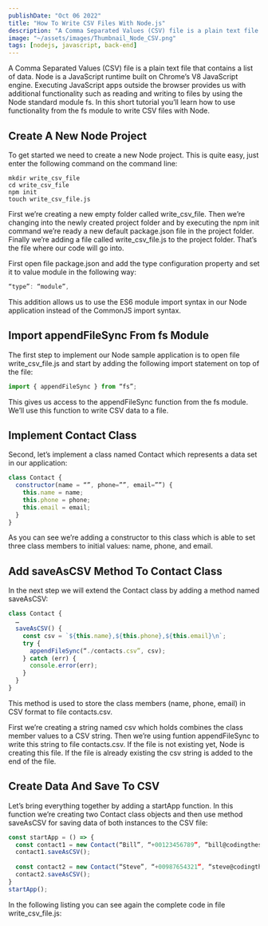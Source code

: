 ```yaml
---
publishDate: "Oct 06 2022"
title: "How To Write CSV Files With Node.js"
description: "A Comma Separated Values (CSV) file is a plain text file that contains a list of data. Node is a JavaScript runtime built on Chrome’s V8 JavaScript engine. Executing JavaScript apps outside the browser provides us with additional functionality such as reading and writing to files by using the Node standard module fs. In this short tutorial you’ll learn how to use functionality from the fs module to write CSV files with Node."
image: "~/assets/images/Thumbnail_Node_CSV.png"
tags: [nodejs, javascript, back-end]
---
```


A Comma Separated Values (CSV) file is a plain text file that contains a list of data. Node is a JavaScript runtime built on Chrome’s V8 JavaScript engine. Executing JavaScript apps outside the browser provides us with additional functionality such as reading and writing to files by using the Node standard module fs. In this short tutorial you’ll learn how to use functionality from the fs module to write CSV files with Node.

## Create A New Node Project

To get started we need to create a new Node project. This is quite easy, just enter the following command on the command line:

```
mkdir write_csv_file
cd write_csv_file
npm init
touch write_csv_file.js
```

First we’re creating a new empty folder called write_csv_file. Then we’re changing into the newly created project folder and by executing the npm init command we’re ready a new default package.json file in the project folder. Finally we’re adding a file called write_csv_file.js to the project folder. That’s the file where our code will go into.

First open file package.json and add the type configuration property and set it to value module in the following way:

```js
“type”: “module”,
```

This addition allows us to use the ES6 module import syntax in our Node application instead of the CommonJS import syntax.

## Import appendFileSync From fs Module

The first step to implement our Node sample application is to open file write_csv_file.js and start by adding the following import statement on top of the file:

```js
import { appendFileSync } from “fs”;
```

This gives us access to the appendFileSync function from the fs module. We’ll use this function to write CSV data to a file.

## Implement Contact Class

Second, let’s implement a class named Contact which represents a data set in our application:

```js
class Contact {
  constructor(name = “”, phone=””, email=””) {
    this.name = name;
    this.phone = phone;
    this.email = email;
  }
}
```

As you can see we’re adding a constructor to this class which is able to set three class members to initial values: name, phone, and email.

## Add saveAsCSV Method To Contact Class

In the next step we will extend the Contact class by adding a method named saveAsCSV:

```js
class Contact {
  …
  saveAsCSV() {
    const csv = `${this.name},${this.phone},${this.email}\n`;
    try {
      appendFileSync(“./contacts.csv”, csv);
    } catch (err) {
      console.error(err);
    }
  }
}
```

This method is used to store the class members (name, phone, email) in CSV format to file contacts.csv.

First we’re creating a string named csv which holds combines the class member values to a CSV string. Then we’re using funtion appendFileSync to write this string to file contacts.csv. If the file is not existing yet, Node is creating this file. If the file is already existing the csv string is added to the end of the file.

## Create Data And Save To CSV

Let’s bring everything together by adding a startApp function. In this function we’re creating two Contact class objects and then use method saveAsCSV for saving data of both instances to the CSV file:

```javascript
const startApp = () => {
  const contact1 = new Contact(“Bill”, “+00123456789”, “bill@codingthesmartway.com”);
  contact1.saveAsCSV();
  
  const contact2 = new Contact(“Steve”, “+00987654321”, “steve@codingthesmartway.com”);
  contact2.saveAsCSV();
}
startApp();
```

In the following listing you can see again the complete code in file write_csv_file.js:

